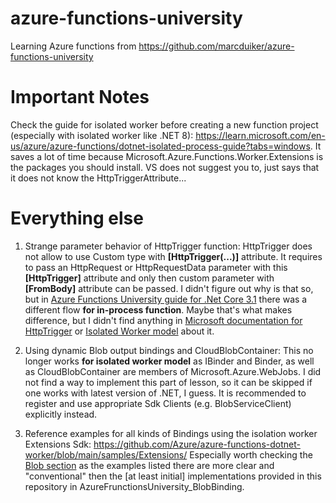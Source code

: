 # azure-functions-university
Learning Azure functions from https://github.com/marcduiker/azure-functions-university


# Important Notes
Check the guide for isolated worker before creating a new function project (especially with isolated worker like .NET 8): https://learn.microsoft.com/en-us/azure/azure-functions/dotnet-isolated-process-guide?tabs=windows. 
It saves a lot of time because Microsoft.Azure.Functions.Worker.Extensions is the packages you should install. VS does not suggest you to, just says that it does not know the HttpTriggerAttribute...

# Everything else

1. Strange parameter behavior of HttpTrigger function:
	HttpTrigger does not allow to use Custom type with **\[HttpTrigger(...)\]** attribute.
It requires to pass an HttpRequest or HttpRequestData parameter with this **[HttpTrigger]** attribute and only then custom parameter with **[FromBody]** attribute can be passed. I didn't figure out why is that so, but in [Azure Functions University guide for .Net Core 3.1](https://github.com/marcduiker/azure-functions-university/blob/main/lessons/dotnetcore31/blob/README.md) there was a different flow **for in-process function**. Maybe that's what makes difference, but I didn't find anything in [Microsoft documentation for HttpTrigger](https://learn.microsoft.com/en-gb/azure/azure-functions/functions-bindings-http-webhook-trigger) or [Isolated Worker model](https://learn.microsoft.com/en-us/azure/azure-functions/dotnet-isolated-process-guide?tabs=windows) about it.

2. Using dynamic Blob output bindings and CloudBlobContainer:
	This no longer works **for isolated worker model** as IBinder and Binder, as well as CloudBlobContainer are members of Microsoft.Azure.WebJobs.
	I did not find a way to implement this part of lesson, so it can be skipped if one works with latest version of .NET, I guess.
	It is recommended to register and use appropriate Sdk Clients (e.g. BlobServiceClient) explicitly instead.

3. Reference examples for all kinds of Bindings using the isolation worker Extensions Sdk:
https://github.com/Azure/azure-functions-dotnet-worker/blob/main/samples/Extensions/
Especially worth checking the [Blob section](https://github.com/Azure/azure-functions-dotnet-worker/blob/main/samples/Extensions/Blob/BlobInputBindingSamples.cs) as the examples listed there are more clear and "conventional" then the \[at least initial\] implementations provided in this repository in AzureFrunctionsUniversity_BlobBinding.
